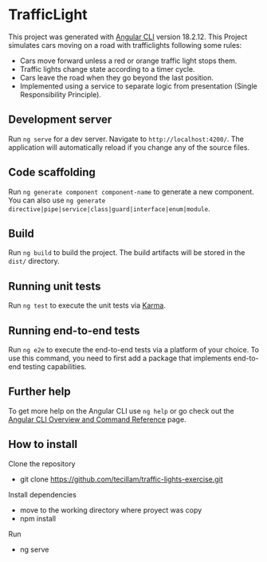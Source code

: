 # TrafficLight

This project was generated with [Angular CLI](https://github.com/angular/angular-cli) version 18.2.12.
This Project simulates cars moving on a road with trafficlights following some rules:

- Cars move forward unless a red or orange traffic light stops them.
- Traffic lights change state according to a timer cycle.
- Cars leave the road when they go beyond the last position.
- Implemented using a service to separate logic from presentation (Single Responsibility Principle).


## Development server

Run `ng serve` for a dev server. Navigate to `http://localhost:4200/`. The application will automatically reload if you change any of the source files.

## Code scaffolding

Run `ng generate component component-name` to generate a new component. You can also use `ng generate directive|pipe|service|class|guard|interface|enum|module`.

## Build

Run `ng build` to build the project. The build artifacts will be stored in the `dist/` directory.

## Running unit tests

Run `ng test` to execute the unit tests via [Karma](https://karma-runner.github.io).

## Running end-to-end tests

Run `ng e2e` to execute the end-to-end tests via a platform of your choice. To use this command, you need to first add a package that implements end-to-end testing capabilities.

## Further help

To get more help on the Angular CLI use `ng help` or go check out the [Angular CLI Overview and Command Reference](https://angular.dev/tools/cli) page.

## How to install
Clone the repository
- git clone https://github.com/tecillam/traffic-lights-exercise.git

Install dependencies
- move to the working directory where proyect was copy
- npm install

Run
- ng serve 
